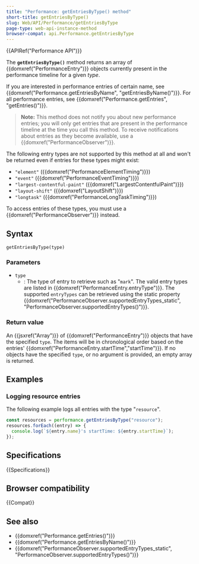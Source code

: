 ```yaml
---
title: "Performance: getEntriesByType() method"
short-title: getEntriesByType()
slug: Web/API/Performance/getEntriesByType
page-type: web-api-instance-method
browser-compat: api.Performance.getEntriesByType
---
```


{{APIRef("Performance API")}}

The **`getEntriesByType()`** method returns an array of {{domxref("PerformanceEntry")}} objects currently present in the performance timeline for a given _type_.

If you are interested in performance entries of certain name, see {{domxref("Performance.getEntriesByName", "getEntriesByName()")}}. For all performance entries, see {{domxref("Performance.getEntries", "getEntries()")}}.

> **Note:** This method does not notify you about new performance entries; you will only get entries that are present in the performance timeline at the time you call this method.
> To receive notifications about entries as they become available, use a {{domxref("PerformanceObserver")}}.

The following entry types are not supported by this method at all and won't be returned even if entries for these types might exist:

- `"element"` ({{domxref("PerformanceElementTiming")}})
- `"event"` ({{domxref("PerformanceEventTiming")}})
- `"largest-contentful-paint"` ({{domxref("LargestContentfulPaint")}})
- `"layout-shift"` ({{domxref("LayoutShift")}})
- `"longtask"` ({{domxref("PerformanceLongTaskTiming")}})

To access entries of these types, you must use a {{domxref("PerformanceObserver")}} instead.

## Syntax

```js-nolint
getEntriesByType(type)
```

### Parameters

- `type`
  - : The type of entry to retrieve such as "`mark`". The valid entry types are listed in {{domxref("PerformanceEntry.entryType")}}. The supported `entryTypes` can be retrieved using the static property {{domxref("PerformanceObserver.supportedEntryTypes_static", "PerformanceObserver.supportedEntryTypes()")}}.

### Return value

An {{jsxref("Array")}} of {{domxref("PerformanceEntry")}} objects that have the specified `type`. The items will be in chronological order based on the entries' {{domxref("PerformanceEntry.startTime","startTime")}}. If no objects have the specified `type`, or no argument is provided, an empty array is returned.

## Examples

### Logging resource entries

The following example logs all entries with the type "`resource`".

```js
const resources = performance.getEntriesByType("resource");
resources.forEach((entry) => {
  console.log(`${entry.name}'s startTime: ${entry.startTime}`);
});
```

## Specifications

{{Specifications}}

## Browser compatibility

{{Compat}}

## See also

- {{domxref("Performance.getEntries()")}}
- {{domxref("Performance.getEntriesByName()")}}
- {{domxref("PerformanceObserver.supportedEntryTypes_static", "PerformanceObserver.supportedEntryTypes()")}}
